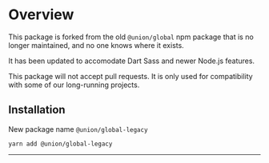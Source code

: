 # Overview
This package is forked from the old `@union/global` npm package that is no longer maintained, and no one knows where it exists.

It has been updated to accomodate Dart Sass and newer Node.js features.

This package will not accept pull requests. It is only used for compatibility with some of our long-running projects.

## Installation
New package name `@union/global-legacy`

`yarn add @union/global-legacy`

---